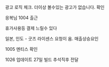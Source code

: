 
광고 로직 체크. 더이상 볼수있는 광고가 없습니다. 확인 

응복님 1004 출근 

휴가사용등 결제 느릴수 있다 

일본, 인도 - 굿즈 라이센스 요청이 옴.  매출상승요인 

1005 멘티스 확인 

1026 업데이트 27일 빌드 추석직후 전달 